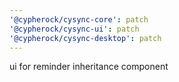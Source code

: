 ```yaml
---
'@cypherock/cysync-core': patch
'@cypherock/cysync-ui': patch
'@cypherock/cysync-desktop': patch
---
```


ui for reminder inheritance component
